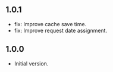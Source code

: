 ## 1.0.1
- fix: Improve cache save time.
- fix: Improve request date assignment.

## 1.0.0
- Initial version.
